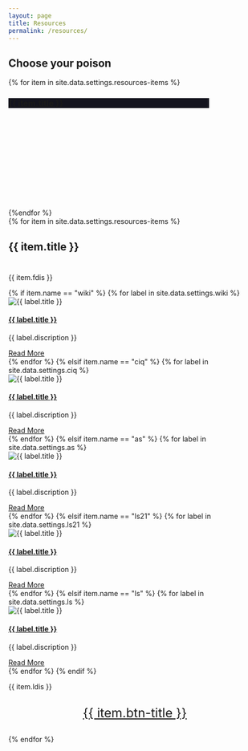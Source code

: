 ```yaml
---
layout: page
title: Resources
permalink: /resources/
---
```

<!-- blog -->
<section class="section">
<div class="container">
<h2 class = 'section-title text-center'>Choose your poison</h2>
<div class = "d-flex flex-wrap justify-content-center">
{% for item in site.data.settings.resources-items %}
        <div class="col-lg-4 mb-3" style = 'width:400px; height: 220px; ' id = "resource-cards">
        <a href = "{{ site.baseurl }}/resources/#{{ item.name }}">
        <article class = " shadow rounded p-3 text-center pt-2" style = "background-color: rgb(20, 20, 30);" id = "resource-cards">
            <h3 style = "text-center">{{ item.title }}</h3>
        </article>
        </a>
        </div>
{%endfor %}
</div>
</div>
</section>
{% for item in site.data.settings.resources-items %}
<section class="section">
<div class="container">
        <div class="col-12 text-center">
            <h2 class="section-title" style="margin-bottom: 40px;">{{ item.title }}</h2>
            <p class ="text-dark">{{ item.fdis }}</p>
        </div>

<!-- Programming_101 -->

<div class="row row-eq-height">
            <!-- {% for label in site.data.settings.{{ item.name }} %}
            <div class="col-lg-4 col-sm-6 mb-4">
                <article class="card shadow">
                    <img class="rounded card-img-top" src="{{ site.baseurl }}/assets/images/resources/{{ label.image }}"
                        alt="{{ label.title }}">
                    <div class="card-body">
                        <h4 class="card-title"><a class="text-dark"
                                href="{{ label.link }}" target="_blank">{{ label.title }}</a></h4>
                        <p class="cars-text">{{ label.discription }}
                        </p>
                        <a href="{{ label.link }}" class="btn btn-xs btn-primary" target="_blank">Read More</a>
                    </div>
                </article>
            </div>
            {% endfor %} -->
            {% if item.name == "wiki" %}         
            {% for label in site.data.settings.wiki %}
            <div class="col-lg-4 col-sm-6 mb-4" id = "wiki">
                <article class="card shadow">
                    <img class="rounded card-img-top" src="{{ site.baseurl }}/assets/images/resources/{{ label.image }}"
                        alt="{{ label.title }}">
                    <div class="card-body">
                        <h4 class="card-title"><a class="text-dark resource-card-title"
                                href="{{ label.link }}" target="_blank">{{ label.title }}</a></h4>
                        <p class="card-text text-dark">{{ label.discription }}
                        </p>
                        <a href="{{ label.link }}" class="btn btn-xs btn-primary" target="_blank">Read More</a>
                    </div>
                </article>
            </div>
            {% endfor %}  
            {% elsif item.name == "ciq" %}
            {% for label in site.data.settings.ciq %}
            <div class="col-lg-4 col-sm-6 mb-4" id = "ciq">
                <article class="card shadow">
                    <img class="rounded card-img-top" src="{{ site.baseurl }}/assets/images/resources/{{ label.image }}"
                        alt="{{ label.title }}">
                    <div class="card-body">
                        <h4 class="card-title"><a class="text-dark resource-card-title"
                                href="{{ label.link }}" target="_blank">{{ label.title }}</a></h4>
                        <p class="card-text text-dark">{{ label.discription }}
                        </p>
                        <a href="{{ label.link }}" class="btn btn-xs btn-primary" target="_blank">Read More</a>
                    </div>
                </article>
            </div>
            {% endfor %}            
            {% elsif item.name == "as" %}
            {% for label in site.data.settings.as %}
            <div class="col-lg-4 col-sm-6 mb-4" id = "as">
                <article class="card shadow">
                    <img class="rounded card-img-top" src="{{ site.baseurl }}/assets/images/resources/{{ label.image }}"
                        alt="{{ label.title }}">
                    <div class="card-body">
                        <h4 class="card-title"><a class="text-dark resource-card-title"
                                href="{{ label.link }}" target="_blank">{{ label.title }}</a></h4>
                        <p class="card-text text-dark">{{ label.discription }}
                        </p>
                        <a href="{{ label.link }}" class="btn btn-xs btn-primary" target="_blank">Read More</a>
                    </div>
                </article>
            </div>
            {% endfor %}
            {% elsif item.name == "ls21" %}
            {% for label in site.data.settings.ls21 %}
            <div class="col-lg-4 col-sm-6 mb-4" id = "ls21">
                <article class="card shadow">
                    <img class="rounded card-img-top" src="{{ site.baseurl }}/assets/images/resources/{{ label.image }}"
                        alt="{{ label.title }}">
                    <div class="card-body">
                        <h4 class="card-title"><a class="text-dark resource-card-title"
                                href="{{ label.link }}" target="_blank">{{ label.title }}</a></h4>
                        <p class="card-text">{{ label.discription }}
                        </p>
                        <a href="{{ label.link }}" class="btn btn-xs btn-primary" target="_blank">Read More</a>
                    </div>
                </article>
            </div>
            {% endfor %}
            {% elsif item.name == "ls" %}
            {% for label in site.data.settings.ls %}
            <div class="col-lg-4 col-sm-6 mb-4" id = "ls">
                <article class="card shadow">
                    <img class="rounded card-img-top" src="{{ site.baseurl }}/assets/images/resources/{{ label.image }}"
                        alt="{{ label.title }}">
                    <div class="card-body">
                        <h4 class="card-title"><a class="text-dark resource-card-title"
                                href="{{ label.link }}" target="_blank">{{ label.title }}</a></h4>
                        <p class="cars-text">{{ label.discription }}
                        </p>
                        <a href="{{ label.link }}" class="btn btn-xs btn-primary" target="_blank">Read More</a>
                    </div>
                </article>
            </div>
            {% endfor %}
            {% endif %}


</div>
<p class="text-center text-dark">{{ item.ldis }}</p>
<div style="display: flex; align-item: center; justify-content: center;">
<a href="{{ item.btn-link }}" class="btn btn-xs btn-primary" target="_blank" style="
    padding: 15px 30px;
    font-size: 25px;
">{{ item.btn-title }}</a>
</div>
</div>
</section>

{% endfor %}


